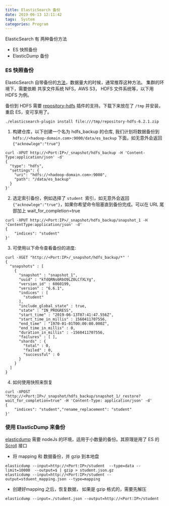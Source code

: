 ```yaml
---
title: ElasticSearch 备份
date: 2019-06-13 12:11:42
tags:  System
categories: Program
---
```


ElasticSearch 有 两种备份方法

* ES 快照备份
* ElasticDump 备份

### ES 快照备份

 ElasticSearch 自带备份的[方法](https://www.elastic.co/guide/cn/elasticsearch/guide/current/backing-up-your-cluster.html)，数据量大的时候，通常推荐这种方法。 
集群的环境下，需要依赖 共享文件系统 NFS，AWS S3， HDFS 文件系统等，以下用HDFS 为例。

备份到 HDFS 需要 [repository-hdfs](https://artifacts.elastic.co/downloads/elasticsearch-plugins/repository-hdfs/repository-hdfs-6.6.1.zip) 插件的支持。下载下来放在了 `/tmp` 并安装，重启 ES，变可享用了。

```
./elasticsearch-plugin install file:///tmp/repository-hdfs-6.2.1.zip 
```


1. 构建仓库，以下创建一个名为 hdfs_backup 的仓库, 我们计划将数据备份到 `hdfs://<hadoop-domain.com>:9000/data/es_backup` 下面，如无意外会返回 `{"acknowlege":"true"}`

 ```
 curl -XPUT http://<Port:IP>/_snapshot/hdfs_backup -H 'Content-Type:application/json' -d'
 {  
   "type": "hdfs",  
   "settings": {
     "uri": "hdfs://<hadoop-domain.com>:9000",
     "path": "/data/es_backup"
   }
 }'

 ```

2. 选定索引备份，例如选择了 `student `索引，如无意外会返回 `{"acknowlege":"true"}`，如果你希望命令阻塞直到备份完成。可以在 URL 尾部加上 wait_for_completion=true

```
curl -XPUT http://<Port:IP>/_snapshot/hdfs_backup/snapshot_1 -H 'ContentType:application/json' -d'
{
    "indices": "student"
}'
```



3. 可使用以下命令查看备份的进度:

```
curl -XGET "http://<Port:IP>/_snapshot/hdfs_backup/*" '
{
  "snapshots" : [
    {
      "snapshot" : "snapshot_1",
      "uuid" : "kTdQRNs6RbO9LZ0LCfXLYg",
      "version_id" : 6060199,
      "version" : "6.6.1",
      "indices" : [
        "student"
      ],
      "include_global_state" : true,
      "state" : "IN_PROGRESS",
      "start_time" : "2019-06-13T07:41:47.556Z",
      "start_time_in_millis" : 1560411707556,
      "end_time" : "1970-01-01T00:00:00.000Z",
      "end_time_in_millis" : 0,
      "duration_in_millis" : -1560411707556,
      "failures" : [ ],
      "shards" : {
        "total" : 0,
        "failed" : 0,
        "successful" : 0
      }
    }
  ]
}
```

4. 如何使用快照来恢复

```
curl -XPOST "http://<Port:IP>/_snapshot/hdfs_backup/snapshot_1/_restore?wait_for_completion=true" -H 'Content-Type: application/json' -d'
{
	"indices": "student","rename_replacement": "student"
}'
```

### 使用 ElasticDump 来备份

  [elasticdump](https://github.com/taskrabbit/elasticsearch-dump) 需要 nodeJs 的环境，适用于小数量的备份。其原理是用了 ES 的 [Scroll](https://www.elastic.co/guide/cn/elasticsearch/guide/current/scroll.html) 接口

* 将 mapping 和 数据备份，并 gzip 到本地盘

```
elasticdump --input=http://<Port:IP>/student  --type=data --limit=10000  --output=$ | gzip > student.json.gz
elasticdump --input=http://<Port:IP>/student --output=stduent_mapping.json --type=mapping 
```

* 创建好mapping 之后，恢复数据， 如果是 gzip 格式的，需要先解压

```
elasticdump --input=./student.json --output=http://<Port:IP>/student
```

 
